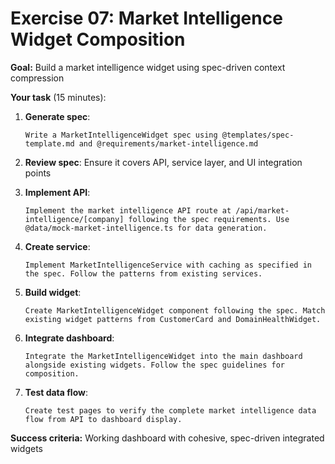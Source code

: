 # Exercise 07: Market Intelligence Widget Composition

**Goal:** Build a market intelligence widget using spec-driven context compression

**Your task** (15 minutes):

1. **Generate spec**:

   ```
   Write a MarketIntelligenceWidget spec using @templates/spec-template.md and @requirements/market-intelligence.md
   ```

2. **Review spec**: Ensure it covers API, service layer, and UI integration points

3. **Implement API**:

   ```
   Implement the market intelligence API route at /api/market-intelligence/[company] following the spec requirements. Use @data/mock-market-intelligence.ts for data generation.
   ```

4. **Create service**:

   ```
   Implement MarketIntelligenceService with caching as specified in the spec. Follow the patterns from existing services.
   ```

5. **Build widget**:

   ```
   Create MarketIntelligenceWidget component following the spec. Match existing widget patterns from CustomerCard and DomainHealthWidget.
   ```

6. **Integrate dashboard**:

   ```
   Integrate the MarketIntelligenceWidget into the main dashboard alongside existing widgets. Follow the spec guidelines for composition.
   ```

7. **Test data flow**:

   ```
   Create test pages to verify the complete market intelligence data flow from API to dashboard display.
   ```

**Success criteria:** Working dashboard with cohesive, spec-driven integrated widgets
